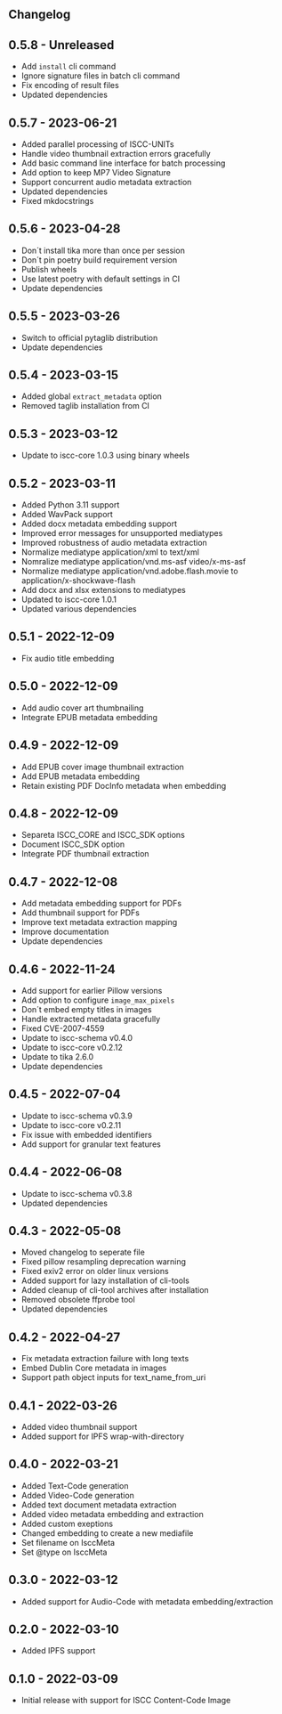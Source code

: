 ## Changelog

## 0.5.8 - Unreleased
- Add `install` cli command
- Ignore signature files in batch cli command
- Fix encoding of result files
- Updated dependencies

## 0.5.7 - 2023-06-21
- Added parallel processing of ISCC-UNITs
- Handle video thumbnail extraction errors gracefully
- Add basic command line interface for batch processing
- Add option to keep MP7 Video Signature
- Support concurrent audio metadata extraction
- Updated dependencies
- Fixed mkdocstrings

## 0.5.6 - 2023-04-28
- Don´t install tika more than once per session
- Don´t pin poetry build requirement version
- Publish wheels
- Use latest poetry with default settings in CI
- Update dependencies

## 0.5.5 - 2023-03-26
- Switch to official pytaglib distribution
- Update dependencies

## 0.5.4 - 2023-03-15
- Added global `extract_metadata` option
- Removed taglib installation from CI

## 0.5.3 - 2023-03-12
- Update to iscc-core 1.0.3 using binary wheels

## 0.5.2 - 2023-03-11
- Added Python 3.11 support
- Added WavPack support
- Added docx metadata embedding support
- Improved error messages for unsupported mediatypes
- Improved robustness of audio metadata extraction
- Normalize mediatype application/xml to text/xml
- Nomralize mediatype application/vnd.ms-asf video/x-ms-asf
- Normalize mediatype application/vnd.adobe.flash.movie to application/x-shockwave-flash
- Add docx and xlsx extensions to mediatypes
- Updated to iscc-core 1.0.1
- Updated various dependencies

## 0.5.1 - 2022-12-09
- Fix audio title embedding

## 0.5.0 - 2022-12-09
- Add audio cover art thumbnailing
- Integrate EPUB metadata embedding

## 0.4.9 - 2022-12-09
- Add EPUB cover image thumbnail extraction
- Add EPUB metadata embedding
- Retain existing PDF DocInfo metadata when embedding

## 0.4.8 - 2022-12-09
- Separeta ISCC_CORE and ISCC_SDK options
- Document ISCC_SDK option
- Integrate PDF thumbnail extraction

## 0.4.7 - 2022-12-08
- Add metadata embedding support for PDFs
- Add thumbnail support for PDFs
- Improve text metadata extraction mapping
- Improve documentation
- Update dependencies

## 0.4.6 - 2022-11-24
- Add support for earlier Pillow versions
- Add option to configure `image_max_pixels`
- Don´t embed empty titles in images
- Handle extracted metadata gracefully
- Fixed CVE-2007-4559
- Update to iscc-schema v0.4.0
- Update to iscc-core v0.2.12
- Update to tika 2.6.0
- Update dependencies

## 0.4.5 - 2022-07-04
- Update to iscc-schema v0.3.9
- Update to iscc-core v0.2.11
- Fix issue with embedded identifiers
- Add support for granular text features

## 0.4.4 - 2022-06-08
- Update to iscc-schema v0.3.8
- Updated dependencies

## 0.4.3 - 2022-05-08
- Moved changelog to seperate file
- Fixed pillow resampling deprecation warning
- Fixed exiv2 error on older linux versions
- Added support for lazy installation of cli-tools
- Added cleanup of cli-tool archives after installation
- Removed obsolete ffprobe tool
- Updated dependencies

## 0.4.2 - 2022-04-27
- Fix metadata extraction failure with long texts
- Embed Dublin Core metadata in images
- Support path object inputs for text_name_from_uri

## 0.4.1 - 2022-03-26
- Added video thumbnail support
- Added support for IPFS wrap-with-directory

## 0.4.0 - 2022-03-21
- Added Text-Code generation
- Added Video-Code generation
- Added text document metadata extraction
- Added video metadata embedding and extraction
- Added custom exeptions
- Changed embedding to create a new mediafile
- Set filename on IsccMeta
- Set @type on IsccMeta

## 0.3.0 - 2022-03-12
- Added support for Audio-Code with metadata embedding/extraction

## 0.2.0 - 2022-03-10
- Added IPFS support

## 0.1.0 - 2022-03-09
- Initial release with support for ISCC Content-Code Image
